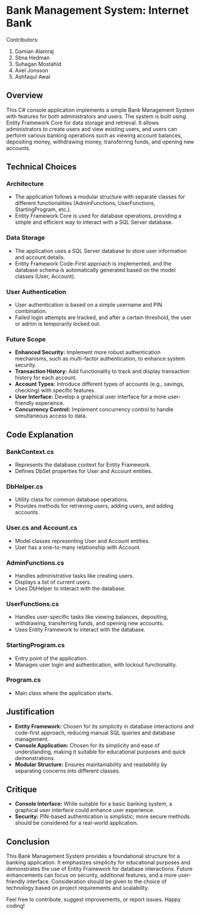 # Bank Management System: Internet Bank

Contributors:

1. Damian Alamraj
2. Stina Hedman
3. Suhagan Mostahid
4. Axel Jonsson
5. Ashfaqul Awal


## Overview

This C# console application implements a simple Bank Management System with features for both administrators and users. The system is built using Entity Framework Core for data storage and retrieval. It allows administrators to create users and view existing users, and users can perform various banking operations such as viewing account balances, depositing money, withdrawing money, transferring funds, and opening new accounts.

## Technical Choices

### Architecture

- The application follows a modular structure with separate classes for different functionalities (AdminFunctions, UserFunctions, StartingProgram, etc.).
- Entity Framework Core is used for database operations, providing a simple and efficient way to interact with a SQL Server database.

### Data Storage

- The application uses a SQL Server database to store user information and account details.
- Entity Framework Code-First approach is implemented, and the database schema is automatically generated based on the model classes (User, Account).

### User Authentication

- User authentication is based on a simple username and PIN combination.
- Failed login attempts are tracked, and after a certain threshold, the user or admin is temporarily locked out.

### Future Scope

- **Enhanced Security:** Implement more robust authentication mechanisms, such as multi-factor authentication, to enhance system security.
- **Transaction History:** Add functionality to track and display transaction history for each account.
- **Account Types:** Introduce different types of accounts (e.g., savings, checking) with specific features.
- **User Interface:** Develop a graphical user interface for a more user-friendly experience.
- **Concurrency Control:** Implement concurrency control to handle simultaneous access to data.

## Code Explanation

### BankContext.cs

- Represents the database context for Entity Framework.
- Defines DbSet properties for User and Account entities.

### DbHelper.cs

- Utility class for common database operations.
- Provides methods for retrieving users, adding users, and adding accounts.

### User.cs and Account.cs

- Model classes representing User and Account entities.
- User has a one-to-many relationship with Account.

### AdminFunctions.cs

- Handles administrative tasks like creating users.
- Displays a list of current users.
- Uses DbHelper to interact with the database.

### UserFunctions.cs

- Handles user-specific tasks like viewing balances, depositing, withdrawing, transferring funds, and opening new accounts.
- Uses Entity Framework to interact with the database.

### StartingProgram.cs

- Entry point of the application.
- Manages user login and authentication, with lockout functionality.

### Program.cs

- Main class where the application starts.

## Justification

- **Entity Framework:** Chosen for its simplicity in database interactions and code-first approach, reducing manual SQL queries and database management.
- **Console Application:** Chosen for its simplicity and ease of understanding, making it suitable for educational purposes and quick demonstrations.
- **Modular Structure:** Ensures maintainability and readability by separating concerns into different classes.

## Critique

- **Console Interface:** While suitable for a basic banking system, a graphical user interface could enhance user experience.
- **Security:** PIN-based authentication is simplistic; more secure methods should be considered for a real-world application.

## Conclusion

This Bank Management System provides a foundational structure for a banking application. It emphasizes simplicity for educational purposes and demonstrates the use of Entity Framework for database interactions. Future enhancements can focus on security, additional features, and a more user-friendly interface. Consideration should be given to the choice of technology based on project requirements and scalability.

Feel free to contribute, suggest improvements, or report issues. Happy coding!
